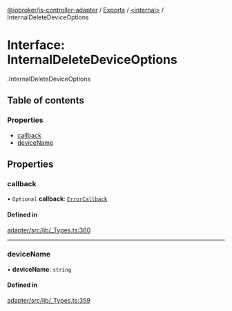 [@iobroker/js-controller-adapter](../README.md) / [Exports](../modules.md) / [<internal\>](../modules/internal_.md) / InternalDeleteDeviceOptions

# Interface: InternalDeleteDeviceOptions

[<internal>](../modules/internal_.md).InternalDeleteDeviceOptions

## Table of contents

### Properties

- [callback](internal_.InternalDeleteDeviceOptions.md#callback)
- [deviceName](internal_.InternalDeleteDeviceOptions.md#devicename)

## Properties

### callback

• `Optional` **callback**: [`ErrorCallback`](../modules/internal_.md#errorcallback)

#### Defined in

[adapter/src/lib/_Types.ts:360](https://github.com/ioBroker/ioBroker.js-controller/blob/7c09eb1e/packages/adapter/src/lib/_Types.ts#L360)

___

### deviceName

• **deviceName**: `string`

#### Defined in

[adapter/src/lib/_Types.ts:359](https://github.com/ioBroker/ioBroker.js-controller/blob/7c09eb1e/packages/adapter/src/lib/_Types.ts#L359)
